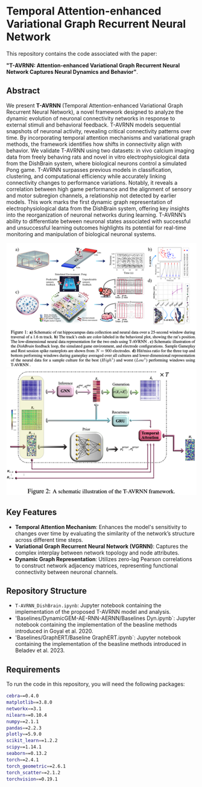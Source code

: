 # Temporal Attention-enhanced Variational Graph Recurrent Neural Network

This repository contains the code associated with the paper:

**"T-AVRNN: Attention-enhanced Variational Graph Recurrent Neural Network Captures Neural Dynamics and Behavior"**.

## Abstract

We present **T-AVRNN** (Temporal Attention-enhanced Variational Graph Recurrent Neural Network), a novel framework designed to analyze the dynamic evolution of neuronal connectivity networks in response to external stimuli and behavioral feedback. T-AVRNN models sequential snapshots of neuronal activity, revealing critical connectivity patterns over time. By incorporating temporal attention mechanisms and variational graph methods, the framework identifies how shifts in connectivity align with behavior. We validate T-AVRNN using two datasets: in vivo calcium imaging data from freely behaving rats and novel in vitro electrophysiological data from the DishBrain system, where biological neurons control a simulated Pong game. T-AVRNN surpasses previous models in classification, clustering, and computational efficiency while accurately linking connectivity changes to performance variations. Notably, it reveals a correlation between high game performance and the alignment of sensory and motor subregion channels, a relationship not detected by earlier models. This work marks the first dynamic graph representation of electrophysiological data from the DishBrain system, offering key insights into the reorganization of neuronal networks during learning. T-AVRNN’s ability to differentiate between neuronal states associated with successful and unsuccessful learning outcomes highlights its potential for real-time monitoring and manipulation of biological neuronal systems.

<div style="text-align: center;">
    <img src="images/Schematic.png" alt="DishBrain Feedback Loop" width="800"/>
</div>

<div style="text-align: center;">
    <img src="images/T-AVRNN_pipeline.png" alt="Pipeline" width="700"/>
</div>



## Key Features

- **Temporal Attention Mechanism**: Enhances the model's sensitivity to changes over time by evaluating the similarity of the network’s structure across different time steps.
- **Variational Graph Recurrent Neural Network (VGRNN)**: Captures the complex interplay between network topology and node attributes.
- **Dynamic Graph Representation**: Utilizes zero-lag Pearson correlations to construct network adjacency matrices, representing functional connectivity between neuronal channels.

## Repository Structure

- `T-AVRNN_DishBrain.ipynb`: Jupyter notebook containing the implementation of the proposed T-AVRNN model and analysis.
- 'Baselines/DynamicGEM-AE-RNN-AERNN/Baselines Dyn.ipynb`: Jupyter notebook containing the implementation of the beasline methods introduced in Goyal et al. 2020.
- 'Baselines/GraphERT/Baseline GraphERT.ipynb`: Jupyter notebook containing the implementation of the beasline methods introduced in Beladev et al. 2023.

## Requirements

To run the code in this repository, you will need the following packages:


```bash
cebra==0.4.0
matplotlib==3.8.0
networkx==3.1
nilearn==0.10.4
numpy==2.1.1
pandas==2.2.3
plotly==5.9.0
scikit_learn==1.2.2
scipy==1.14.1
seaborn==0.13.2
torch==2.4.1
torch_geometric==2.6.1
torch_scatter==2.1.2
torchvision==0.19.1



